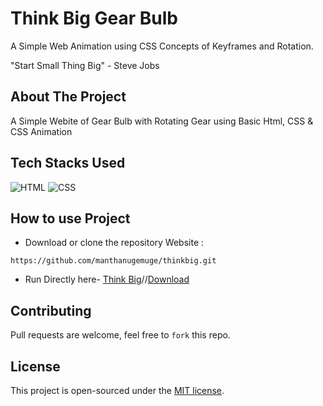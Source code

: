 # Think Big Gear Bulb
A Simple Web Animation using CSS Concepts of Keyframes and Rotation.

"Start Small Thing Big" - Steve Jobs

## About The Project

A Simple Webite of Gear Bulb with Rotating Gear using Basic Html, CSS & CSS Animation


## Tech Stacks Used


![HTML](https://img.shields.io/badge/html5%20-%23E34F26.svg?&style=for-the-badge&logo=html5&logoColor=white)
![CSS](https://img.shields.io/badge/css3%20-%231572B6.svg?&style=for-the-badge&logo=css3&logoColor=white)

## How to use Project


- Download or clone the repository Website : 

```
https://github.com/manthanugemuge/thinkbig.git

```
- Run Directly here- [Think Big](https://manthanugemuge.github.io/think-big/)//[Download](https://github.com/ManthanUgemuge/ThinkBig/archive/refs/heads/main.zip)


## Contributing
Pull requests are welcome, feel free to ```fork``` this repo.

## License
This project is open-sourced under the [MIT license]().
